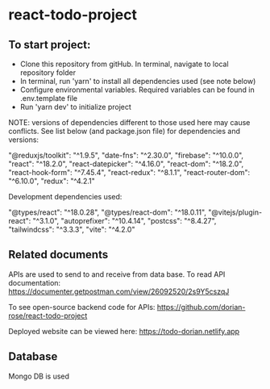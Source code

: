 # react-todo-project

## To start project:

- Clone this repository from gitHub. In terminal, navigate to local repository folder
- In terminal, run 'yarn' to install all dependencies used (see note below)
- Configure environmental variables. Required variables can be found in .env.template file
- Run 'yarn dev' to initialize project

NOTE: versions of dependencies different to those used here may cause conflicts. See list below (and package.json file) for dependencies and versions:

"@reduxjs/toolkit": "^1.9.5",
"date-fns": "^2.30.0",
"firebase": "^10.0.0",
"react": "^18.2.0",
"react-datepicker": "^4.16.0",
"react-dom": "^18.2.0",
"react-hook-form": "^7.45.4",
"react-redux": "^8.1.1",
"react-router-dom": "^6.10.0",
"redux": "^4.2.1"

Development dependencies used:

"@types/react": "^18.0.28",
"@types/react-dom": "^18.0.11",
"@vitejs/plugin-react": "^3.1.0",
"autoprefixer": "^10.4.14",
"postcss": "^8.4.27",
"tailwindcss": "^3.3.3",
"vite": "^4.2.0"

## Related documents

APIs are used to send to and receive from data base. To read API documentation: https://documenter.getpostman.com/view/26092520/2s9Y5cszqJ

To see open-source backend code for APIs: https://github.com/dorian-rose/react-todo-project



Deployed website can be viewed here: https://todo-dorian.netlify.app

## Database

Mongo DB is used
